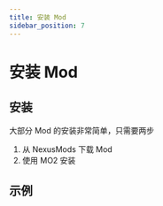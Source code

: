 ```yaml
---
title: 安装 Mod
sidebar_position: 7
---
```



# 安装 Mod

## 安装

大部分 Mod 的安装非常简单，只需要两步

1. 从 NexusMods 下载 Mod
2. 使用 MO2 安装

## 示例
